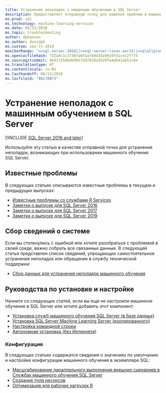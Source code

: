 ```yaml
---
title: Устранение неполадок с машинным обучением в SQL Server
description: Предоставляет отправную точку для решения проблем в машинном обучении SQL.
ms.prod: sql
ms.technology: machine-learning-services
ms.date: 05/31/2018
ms.topic: troubleshooting
author: dphansen
ms.author: davidph
ms.custom: seo-lt-2019
monikerRange: '>=sql-server-2016||>=sql-server-linux-ver15||=sqlallproducts-allversions'
ms.openlocfilehash: 732a4c1c37367a6faa78dd3da9919fd1cec2f774
ms.sourcegitcommit: 9b41725d6db9957dd7928a3620fe4db41eb51c6e
ms.translationtype: HT
ms.contentlocale: ru-RU
ms.lasthandoff: 08/13/2020
ms.locfileid: "88178873"
---
```

# <a name="troubleshoot-machine-learning-in-sql-server"></a>Устранение неполадок с машинным обучением в SQL Server
[!INCLUDE [SQL Server 2016 and later](../../includes/applies-to-version/sqlserver2016.md)]

Используйте эту статью в качестве отправной точки для устранения неполадок, возникающих при использовании машинного обучения SQL Server.

## <a name="known-issues"></a>Известные проблемы

В следующих статьях описываются известные проблемы в текущем и предыдущих выпусках:

+ [Известные проблемы со службами R Services](known-issues-for-sql-server-machine-learning-services.md)
+ [Заметки о выпуске для SQL Server 2016](../../sql-server/sql-server-2016-release-notes.md)
+ [Заметки о выпуске для SQL Server 2017](../../sql-server/sql-server-2017-release-notes.md)
+ [Заметки о выпуске для SQL Server 2019](../../sql-server/sql-server-version-15-release-notes.md)

## <a name="how-to-gather-system-information"></a>Сбор сведений о системе

Если вы столкнулись с ошибкой или хотите разобраться с проблемой в своей среде, важно собрать все связанные данные. В следующей статье представлен список сведений, упрощающих самостоятельное устранение неполадок или обращение в службу технической поддержки:

+ [Сбор данных для устранения неполадок машинного обучения](data-collection-ml-troubleshooting-process.md)

## <a name="setup-and-configuration-guides"></a>Руководства по установке и настройке

Начните со следующих статей, если вы еще не настроили машинное обучение в SQL Server или хотите добавить этот компонент:

+ [Установка служб машинного обучения SQL Server (в базе данных)](../install/sql-machine-learning-services-windows-install.md)
+ [Установка SQL Server Machine Learning Server (изолированного)](../install/sql-machine-learning-standalone-windows-install.md)
+ [Настройка командной строки](../install/sql-ml-component-commandline-install.md)
+ [Автономная установка (без Интернета)](../install/sql-ml-component-install-without-internet-access.md)

### <a name="configuration"></a>Конфигурация

В следующих статьях содержатся сведения о значениях по умолчанию и настройке конфигурации машинного обучения в экземпляре SQL:

+ [Масштабирование параллельного выполнения внешних сценариев в Службах машинного обучения SQL Server](../administration/scale-concurrent-execution-external-scripts.md)   
+ [Создание пула ресурсов](../administration/create-external-resource-pool.md)
+ [Оптимизация для рабочих нагрузок R](../r/operationalizing-your-r-code.md)

